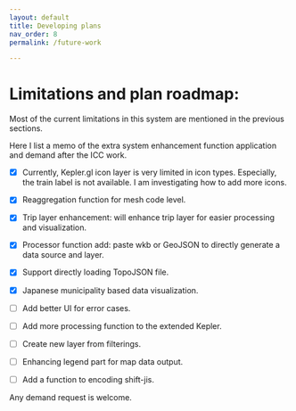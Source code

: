 ```yaml
---
layout: default
title: Developing plans
nav_order: 8
permalink: /future-work

---
```


# Limitations and plan roadmap:

Most of the current limitations in this system are mentioned in the previous sections. 

Here I list a memo of the extra system enhancement function application and demand after the ICC work.

- [x] Currently, Kepler.gl icon layer is very limited in icon types. Especially, the train label is not available. I am investigating how to add more icons.
- [x] Reaggregation function for mesh code level.
- [x] Trip layer enhancement: will enhance trip layer for easier processing and visualization.
- [x] Processor function add: paste wkb or GeoJSON to directly generate a data source and layer.
- [x] Support directly loading TopoJSON file.
- [x] Japanese municipality based data visualization.


- [ ] Add better UI for error cases. 
- [ ] Add more processing function to the extended Kepler.
- [ ] Create new layer from filterings.
- [ ] Enhancing legend part for map data output.
- [ ] Add a function to encoding shift-jis.

Any demand request is welcome. 
